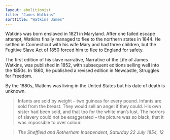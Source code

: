 ```yaml
---
layout: abolitionist
title: "James Watkins"
sortTitle: "Watkins James"
---
```


Watkins was born enslaved in 1821 in Maryland. After one failed escape attempt, Watkins finally managed to flee to the northern states in 1844. He settled in Connecticut with his wife Mary and had three children, but the Fugitive Slave Act of 1850 forced him to flee to England for safety.

The first edition of his slave narrative, Narrative of the Life of James Watkins, was published in 1852, with subsequent editions selling well into the 1850s. In 1860, he published a revised edition in Newcastle, Struggles for Freedom.

By the 1880s, Watkins was living in the United States but his date of death is unknown.

> Infants are sold by weight – two guineas for every pound. Infants are sold from the breast. They would sell an angel if they could. His own sister had been sold, and that too for the white man’s lust. The horrors of slavery could not be exaggerated – the picture was so black, that it was impossible to over colour. 

> <footer><cite>The Sheffield and Rotherham Independent, Saturday 22 July 1854, 12</cite></footer>
